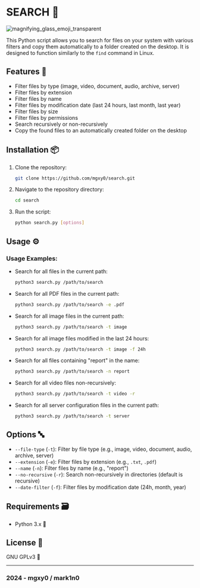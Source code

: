 # SEARCH 🔎

![magnifying_glass_emoji_transparent](https://github.com/mgxy0/Search/assets/127632468/54d58111-38c1-4137-98c3-e0bbc0be3aef)

This Python script allows you to search for files on your system with various filters and copy them automatically to a folder created on the desktop. It is designed to function similarly to the `find` command in Linux.

## Features 🩻

- Filter files by type (image, video, document, audio, archive, server)
- Filter files by extension
- Filter files by name
- Filter files by modification date (last 24 hours, last month, last year)
- Filter files by size
- Filter files by permissions
- Search recursively or non-recursively
- Copy the found files to an automatically created folder on the desktop

## Installation 📦

1. Clone the repository:
   ```sh
   git clone https://github.com/mgxy0/search.git
   ```
2. Navigate to the repository directory:
   ```sh
   cd search
   ```
3. Run the script:
   ```sh
   python search.py [options]
   ```

## Usage ⚙️

### Usage Examples:

- Search for all files in the current path:
  ```sh
  python3 search.py /path/to/search
  ```

- Search for all PDF files in the current path:
  ```sh
  python3 search.py /path/to/search -e .pdf
  ```

- Search for all image files in the current path:
  ```sh
  python3 search.py /path/to/search -t image
  ```

- Search for all image files modified in the last 24 hours:
  ```sh
  python3 search.py /path/to/search -t image -f 24h
  ```

- Search for all files containing "report" in the name:
  ```sh
  python3 search.py /path/to/search -n report
  ```

- Search for all video files non-recursively:
  ```sh
  python3 search.py /path/to/search -t video -r
  ```

- Search for all server configuration files in the current path:
  ```sh
  python3 search.py /path/to/search -t server
  ```

## Options 🔤

- `--file-type` (`-t`): Filter by file type (e.g., image, video, document, audio, archive, server)
- `--extension` (`-e`): Filter files by extension (e.g., `.txt`, `.pdf`)
- `--name` (`-n`): Filter files by name (e.g., "report")
- `--no-recursive` (`-r`): Search non-recursively in directories (default is recursive)
- `--date-filter` (`-f`): Filter files by modification date (24h, month, year)

## Requirements 🗃️

- Python 3.x 🐍

## License 📄

GNU GPLv3 🐃

----------------------------------------------------------------------------------------------------------------------------------------------------------------------------------------------------------------------------------------------------------------------------------------------------

### 2024 - mgxy0 / mark1n0
